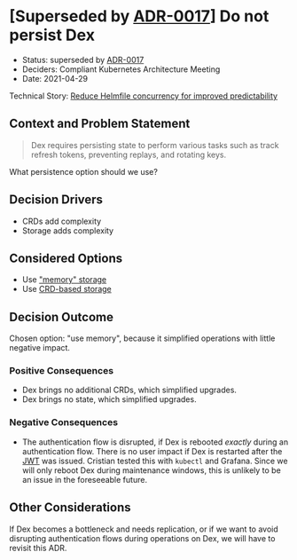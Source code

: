 # [Superseded by [ADR-0017](0017-persist-dex.md)] Do not persist Dex

- Status: superseded by [ADR-0017](0017-persist-dex.md)
- Deciders: Compliant Kubernetes Architecture Meeting
- Date: 2021-04-29

Technical Story: [Reduce Helmfile concurrency for improved predictability](https://github.com/elastisys/compliantkubernetes-apps/issues/402#issuecomment-827476433)

## Context and Problem Statement

> Dex requires persisting state to perform various tasks such as track refresh tokens, preventing replays, and rotating keys.

What persistence option should we use?

## Decision Drivers

- CRDs add complexity
- Storage adds complexity

## Considered Options

- Use ["memory" storage](https://github.com/dexidp/helm-charts/tree/master/charts/dex#minimal-configuration)
- Use [CRD-based storage](https://dexidp.io/docs/storage/#kubernetes-custom-resource-definitions-crds)

## Decision Outcome

Chosen option: "use memory", because it simplified operations with little negative impact.

### Positive Consequences

- Dex brings no additional CRDs, which simplified upgrades.
- Dex brings no state, which simplified upgrades.

### Negative Consequences

- The authentication flow is disrupted, if Dex is rebooted _exactly_ during an authentication flow. There is no user impact if Dex is restarted after the [JWT](https://jwt.io/) was issued. Cristian tested this with `kubectl` and Grafana. Since we will only reboot Dex during maintenance windows, this is unlikely to be an issue in the foreseeable future.

## Other Considerations

If Dex becomes a bottleneck and needs replication, or if we want to avoid disrupting authentication flows during operations on Dex, we will have to revisit this ADR.
